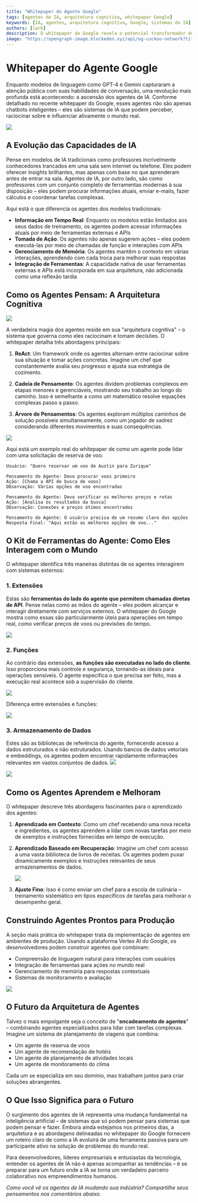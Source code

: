 ```yaml
---
title: "Whitepaper do Agente Google"
tags: [agentes de IA, arquitetura cognitiva, whitepaper Google]
keywords: [IA, agentes, arquitetura cognitiva, Google, sistemas de IA]
authors: [lark]
description: O whitepaper do Google revela o potencial transformador dos agentes de IA, mostrando sua capacidade de perceber, raciocinar e influenciar o mundo real. Descubra como esses agentes diferem dos modelos de IA tradicionais por meio do acesso a informações em tempo real, capacidade de ação e integração de ferramentas.
image: "https://opengraph-image.blockeden.xyz/api/og-cuckoo-network?title=Whitepaper%20do%20Agente%20Google"
---
```


# Whitepaper do Agente Google

Enquanto modelos de linguagem como GPT-4 e Gemini capturaram a atenção pública com suas habilidades de conversação, uma revolução mais profunda está acontecendo: a ascensão dos agentes de IA. Conforme detalhado no recente whitepaper do Google, esses agentes não são apenas chatbots inteligentes – eles são sistemas de IA que podem perceber, raciocinar sobre e influenciar ativamente o mundo real.

![](https://opengraph-image.blockeden.xyz/api/og-cuckoo-network?title=Whitepaper%20do%20Agente%20Google)

## A Evolução das Capacidades de IA

Pense em modelos de IA tradicionais como professores incrivelmente conhecedores trancados em uma sala sem internet ou telefone. Eles podem oferecer insights brilhantes, mas apenas com base no que aprenderam antes de entrar na sala. Agentes de IA, por outro lado, são como professores com um conjunto completo de ferramentas modernas à sua disposição – eles podem procurar informações atuais, enviar e-mails, fazer cálculos e coordenar tarefas complexas.

Aqui está o que diferencia os agentes dos modelos tradicionais:

- **Informação em Tempo Real**: Enquanto os modelos estão limitados aos seus dados de treinamento, os agentes podem acessar informações atuais por meio de ferramentas externas e APIs
- **Tomada de Ação**: Os agentes não apenas sugerem ações – eles podem executá-las por meio de chamadas de função e interações com APIs
- **Gerenciamento de Memória**: Os agentes mantêm o contexto em várias interações, aprendendo com cada troca para melhorar suas respostas
- **Integração de Ferramentas**: A capacidade nativa de usar ferramentas externas e APIs está incorporada em sua arquitetura, não adicionada como uma reflexão tardia

## Como os Agentes Pensam: A Arquitetura Cognitiva

![](https://cuckoo-network.b-cdn.net/google-agent-1-arch.webp)

A verdadeira magia dos agentes reside em sua "arquitetura cognitiva" – o sistema que governa como eles raciocinam e tomam decisões. O whitepaper detalha três abordagens principais:

1. **ReAct**: Um framework onde os agentes alternam entre raciocinar sobre sua situação e tomar ações concretas. Imagine um chef que constantemente avalia seu progresso e ajusta sua estratégia de cozimento.

2. **Cadeia de Pensamento**: Os agentes dividem problemas complexos em etapas menores e gerenciáveis, mostrando seu trabalho ao longo do caminho. Isso é semelhante a como um matemático resolve equações complexas passo a passo.

3. **Árvore de Pensamentos**: Os agentes exploram múltiplos caminhos de solução possíveis simultaneamente, como um jogador de xadrez considerando diferentes movimentos e suas consequências.

![](https://cuckoo-network.b-cdn.net/google-agent-2-reasoning-in-the-orchestration-layer.webp)

Aqui está um exemplo real do whitepaper de como um agente pode lidar com uma solicitação de reserva de voo:

```
Usuário: "Quero reservar um voo de Austin para Zurique"

Pensamento do Agente: Devo procurar voos primeiro
Ação: [Chama a API de busca de voos]
Observação: Várias opções de voo encontradas

Pensamento do Agente: Devo verificar os melhores preços e rotas
Ação: [Analisa os resultados da busca]
Observação: Conexões e preços ótimos encontrados

Pensamento do Agente: O usuário precisa de um resumo claro das opções
Resposta Final: "Aqui estão as melhores opções de voo..."
```

## O Kit de Ferramentas do Agente: Como Eles Interagem com o Mundo

O whitepaper identifica três maneiras distintas de os agentes interagirem com sistemas externos:

### 1. Extensões

Estas são **ferramentas do lado do agente que permitem chamadas diretas de API**. Pense nelas como as mãos do agente – eles podem alcançar e interagir diretamente com serviços externos. O whitepaper do Google mostra como essas são particularmente úteis para operações em tempo real, como verificar preços de voos ou previsões do tempo.

![](https://cuckoo-network.b-cdn.net/google-agent-3-extension.webp)

### 2. Funções
Ao contrário das extensões, **as funções são executadas no lado do cliente**. Isso proporciona mais controle e segurança, tornando-as ideais para operações sensíveis. O agente especifica o que precisa ser feito, mas a execução real acontece sob a supervisão do cliente.

![](https://cuckoo-network.b-cdn.net/google-agent-8-function.webp)

Diferença entre extensões e funções:

![](https://cuckoo-network.b-cdn.net/google-agent-9-diff-extensions-functions.webp)

### 3. Armazenamento de Dados

Estes são as bibliotecas de referência do agente, fornecendo acesso a dados estruturados e não estruturados. Usando bancos de dados vetoriais e embeddings, os agentes podem encontrar rapidamente informações relevantes em vastos conjuntos de dados.
![](https://cuckoo-network.b-cdn.net/google-agent-4-data-store.webp)

![](https://cuckoo-network.b-cdn.net/google-agent-5-data-store-details.webp)

## Como os Agentes Aprendem e Melhoram

O whitepaper descreve três abordagens fascinantes para o aprendizado dos agentes:

1. **Aprendizado em Contexto**: Como um chef recebendo uma nova receita e ingredientes, os agentes aprendem a lidar com novas tarefas por meio de exemplos e instruções fornecidas em tempo de execução.

2. **Aprendizado Baseado em Recuperação**: Imagine um chef com acesso a uma vasta biblioteca de livros de receitas. Os agentes podem puxar dinamicamente exemplos e instruções relevantes de seus armazenamentos de dados.

   ![](https://cuckoo-network.b-cdn.net/google-agent-6-rag-workflow.webp)

3. **Ajuste Fino**: Isso é como enviar um chef para a escola de culinária – treinamento sistemático em tipos específicos de tarefas para melhorar o desempenho geral.

## Construindo Agentes Prontos para Produção

A seção mais prática do whitepaper trata da implementação de agentes em ambientes de produção. Usando a plataforma Vertex AI do Google, os desenvolvedores podem construir agentes que combinam:

- Compreensão de linguagem natural para interações com usuários
- Integração de ferramentas para ações no mundo real
- Gerenciamento de memória para respostas contextuais
- Sistemas de monitoramento e avaliação

![](https://cuckoo-network.b-cdn.net/google-agent-7-e2e-built-with-vertex.webp)

## O Futuro da Arquitetura de Agentes

Talvez o mais empolgante seja o conceito de "**encadeamento de agentes**" – combinando agentes especializados para lidar com tarefas complexas. Imagine um sistema de planejamento de viagens que combina:

- Um agente de reserva de voos
- Um agente de recomendação de hotéis
- Um agente de planejamento de atividades locais
- Um agente de monitoramento do clima

Cada um se especializa em seu domínio, mas trabalham juntos para criar soluções abrangentes.

## O Que Isso Significa para o Futuro

O surgimento dos agentes de IA representa uma mudança fundamental na inteligência artificial – de sistemas que só podem pensar para sistemas que podem pensar e fazer. Embora ainda estejamos nos primeiros dias, a arquitetura e as abordagens delineadas no whitepaper do Google fornecem um roteiro claro de como a IA evoluirá de uma ferramenta passiva para um participante ativo na solução de problemas do mundo real.

Para desenvolvedores, líderes empresariais e entusiastas da tecnologia, entender os agentes de IA não é apenas acompanhar as tendências – é se preparar para um futuro onde a IA se torna um verdadeiro parceiro colaborativo nos empreendimentos humanos.

*Como você vê os agentes de IA mudando sua indústria? Compartilhe seus pensamentos nos comentários abaixo.*
